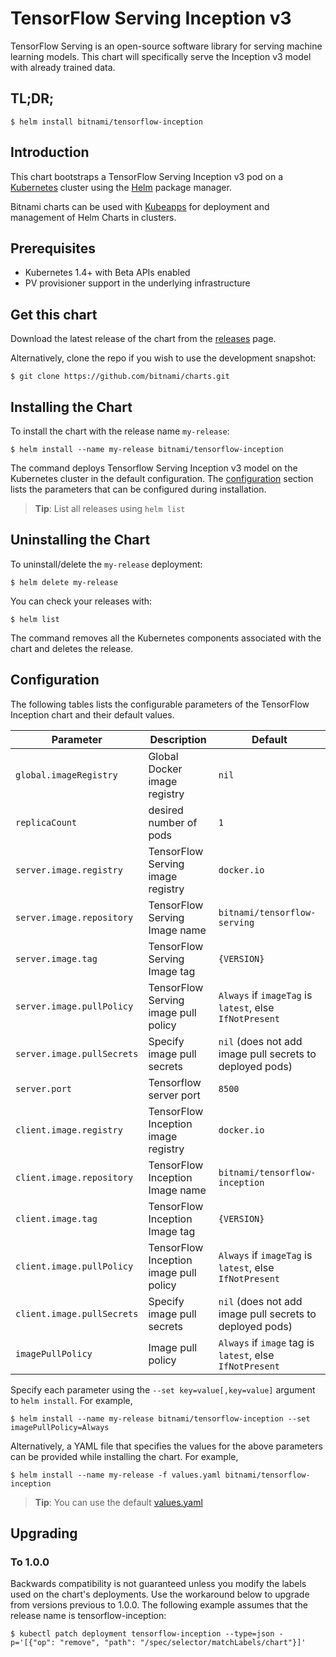 # TensorFlow Serving Inception v3

TensorFlow Serving is an open-source software library for serving machine learning models. This chart will specifically serve the Inception v3 model with already trained data.

## TL;DR;

```console
$ helm install bitnami/tensorflow-inception
```

## Introduction

This chart bootstraps a TensorFlow Serving Inception v3 pod on a [Kubernetes](http://kubernetes.io) cluster using the [Helm](https://helm.sh) package manager.

Bitnami charts can be used with [Kubeapps](https://kubeapps.com/) for deployment and management of Helm Charts in clusters.

## Prerequisites

- Kubernetes 1.4+ with Beta APIs enabled
- PV provisioner support in the underlying infrastructure

## Get this chart

Download the latest release of the chart from the [releases](../../../releases) page.

Alternatively, clone the repo if you wish to use the development snapshot:

```console
$ git clone https://github.com/bitnami/charts.git
```

## Installing the Chart

To install the chart with the release name `my-release`:

```console
$ helm install --name my-release bitnami/tensorflow-inception
```

The command deploys Tensorflow Serving Inception v3 model on the Kubernetes cluster in the default configuration. The [configuration](#configuration) section lists the parameters that can be configured during installation.

> **Tip**: List all releases using `helm list`

## Uninstalling the Chart

To uninstall/delete the `my-release` deployment:

```console
$ helm delete my-release
```
You can check your releases with:

```console
$ helm list
```

The command removes all the Kubernetes components associated with the chart and deletes the release.

## Configuration

The following tables lists the configurable parameters of the TensorFlow Inception chart and their default values.

| Parameter                       | Description                            | Default                                                    |
| ------------------------------- | -------------------------------------- | ---------------------------------------------------------- |
| `global.imageRegistry`          | Global Docker image registry           | `nil`                                                      |
| `replicaCount`                           | desired number of pods               | `1`                               |
| `server.image.registry`         | TensorFlow Serving image registry      | `docker.io`                                                |
| `server.image.repository`       | TensorFlow Serving Image name          | `bitnami/tensorflow-serving`                               |
| `server.image.tag`              | TensorFlow Serving Image tag           | `{VERSION}`                                                |
| `server.image.pullPolicy`       | TensorFlow Serving image pull policy   | `Always` if `imageTag` is `latest`, else `IfNotPresent`    |
| `server.image.pullSecrets`      | Specify image pull secrets             | `nil` (does not add image pull secrets to deployed pods)   |
| `server.port`                   | Tensorflow server port                 | `8500`                                                     |
| `client.image.registry`         | TensorFlow Inception image registry    | `docker.io`                                                |
| `client.image.repository`       | TensorFlow Inception Image name        | `bitnami/tensorflow-inception`                             |
| `client.image.tag`              | TensorFlow Inception Image tag         | `{VERSION}`                                                |
| `client.image.pullPolicy`       | TensorFlow Inception image pull policy | `Always` if `imageTag` is `latest`, else `IfNotPresent`    |
| `client.image.pullSecrets`      | Specify image pull secrets             | `nil` (does not add image pull secrets to deployed pods)   |
| `imagePullPolicy`               | Image pull policy                      | `Always` if `image` tag is `latest`, else `IfNotPresent`   |

Specify each parameter using the `--set key=value[,key=value]` argument to `helm install`. For example,

```console
$ helm install --name my-release bitnami/tensorflow-inception --set imagePullPolicy=Always
```

Alternatively, a YAML file that specifies the values for the above parameters can be provided while installing the chart. For example,

```console
$ helm install --name my-release -f values.yaml bitnami/tensorflow-inception
```

> **Tip**: You can use the default [values.yaml](values.yaml)

## Upgrading

### To 1.0.0

Backwards compatibility is not guaranteed unless you modify the labels used on the chart's deployments.
Use the workaround below to upgrade from versions previous to 1.0.0. The following example assumes that the release name is tensorflow-inception:

```console
$ kubectl patch deployment tensorflow-inception --type=json -p='[{"op": "remove", "path": "/spec/selector/matchLabels/chart"}]'
```
